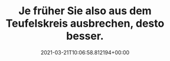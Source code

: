 ---
date: '2021-03-21T10:06:58.812194+00:00'
found_at: '2014-12-03'
found_url: http://www.headandshoulders.de/hair-clinic/understanding-scalp-issues/scalp-issues
title: 'Je früher Sie also aus dem Teufelskreis ausbrechen, desto besser. '
---